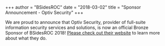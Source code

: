 +++
author = "BSidesROC"
date = "2018-03-02"
title = "Sponsor Announcement - Optiv Security"
+++

We are proud to announce that Optiv Security, provider of full-suite information security services and solutions, is now an official Bronze Sponsor of BSidesROC 2018!  [Please check out their website](https://www.optiv.com/) to learn more about what they do.

